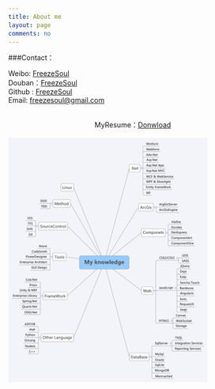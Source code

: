 ```yaml
---
title: About me
layout: page
comments: no
---
```


###Contact：        

Weibo: [FreezeSoul](http://weibo.com/1481864575)  
Douban：[FreezeSoul](http://www.douban.com/people/FreezeSoul/)  
Github : [FreezeSoul](https://github.com/freezesoul)  
Email: [freezesoul@gmail.com](mailto:freezesoul#gmail.com)     
<br/>
<center>
	MyResume：<a href="/files/NoResume">Donwload</a>
</center>
<br/>
<img src="/files/My knowledge.svg" width="80%">


